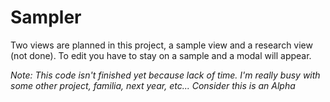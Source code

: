 # Sampler #

Two views are planned in this project, a sample view and a research view (not done).
To edit you have to stay on a sample and a modal will appear.


_Note: This code isn't finished yet because lack of time. I'm really busy with some other project, familia, next year, etc... Consider this is an Alpha_
